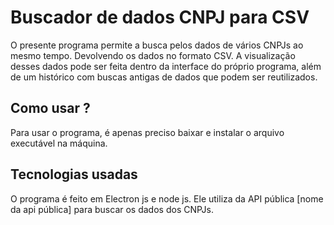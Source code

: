 # Buscador de dados CNPJ para CSV

O presente programa permite a busca pelos dados de vários CNPJs ao mesmo tempo. Devolvendo os dados no formato CSV. A visualização desses dados pode ser feita dentro da interface do próprio programa, além de um histórico com buscas antigas de dados que podem ser reutilizados.

## Como usar ?

Para usar o programa, é apenas preciso baixar e instalar o arquivo executável na máquina.

## Tecnologias usadas

O programa é feito em Electron js e node js.
Ele utiliza da API pública [nome da api pública] para buscar os dados dos CNPJs.
